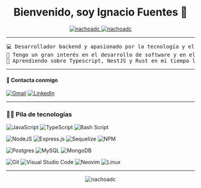 <h1 align="center">Bienvenido, soy Ignacio Fuentes 👋</h1>

<p align="center">
	<a href="https://github.com/nachoadc">
		<img src="https://komarev.com/ghpvc/?username=nachoadc&label=Profile%20views&color=0e75b6&style=flat" alt="nachoadc" />
	</a>
	<a href="https://github.com/nachoadc">
		<img src="https://img.shields.io/github/followers/nachoadc?label=Followers" alt="nachoadc" />
	</a>
</p>

<hr>

<pre>
💻 Desarrollador backend y apasionado por la tecnología y el open-source.
📝 Tengo un gran interés en el desarrollo de software y en el avance de la tecnología en todo el mundo.
🌱 Aprendiendo sobre Typescript, NestJS y Rust en mi tiempo libre.
</pre>

<hr>

#### 🤝 Contacta conmigo

<p>
    <a href="mailto:ignanicolasfuentes@gmail.com"><img img src="https://img.shields.io/badge/gmail-%23EA4335.svg?logo=gmail&logoColor=white" alt="Gmail"/></a>
    <a href="https://www.linkedin.com/in/ignacionfuentes/"><img src="https://img.shields.io/badge/linkedin-%230A66C2.svg?logo=linkedin&logoColor=white" alt="LinkedIn"/></a>
</p>

<hr>

### 👨‍💻 Pila de tecnologías

<p>
  
  ![JavaScript](https://img.shields.io/badge/javascript-%23323330.svg?style=for-the-badge&logo=javascript&logoColor=%23F7DF1E)
  ![TypeScript](https://img.shields.io/badge/typescript-%23007ACC.svg?style=for-the-badge&logo=typescript&logoColor=white)
  ![Bash Script](https://img.shields.io/badge/bash_script-%23121011.svg?style=for-the-badge&logo=gnu-bash&logoColor=white)

</p>

<p>
  
  ![NodeJS](https://img.shields.io/badge/node.js-6DA55F?style=for-the-badge&logo=node.js&logoColor=white)
  ![Express.js](https://img.shields.io/badge/express.js-%23404d59.svg?style=for-the-badge&logo=express&logoColor=%2361DAFB)
  ![Sequelize](https://img.shields.io/badge/Sequelize-52B0E7?style=for-the-badge&logo=Sequelize&logoColor=white)
  ![NPM](https://img.shields.io/badge/NPM-%23CB3837.svg?style=for-the-badge&logo=npm&logoColor=white)

</p>

<p>

  ![Postgres](https://img.shields.io/badge/postgres-%23316192.svg?style=for-the-badge&logo=postgresql&logoColor=white)
  ![MySQL](https://img.shields.io/badge/mysql-%2300f.svg?style=for-the-badge&logo=mysql&logoColor=white)
  ![MongoDB](https://img.shields.io/badge/MongoDB-%234ea94b.svg?style=for-the-badge&logo=mongodb&logoColor=white)

</p>

<p>

  ![Git](https://img.shields.io/badge/git-%23F05033.svg?style=for-the-badge&logo=git&logoColor=white)
  ![Visual Studio Code](https://img.shields.io/badge/Visual%20Studio%20Code-0078d7.svg?style=for-the-badge&logo=visual-studio-code&logoColor=white)
  ![Neovim](https://img.shields.io/badge/NeoVim-%2357A143.svg?&style=for-the-badge&logo=neovim&logoColor=white)
  ![Linux](https://img.shields.io/badge/Linux-FCC624?style=for-the-badge&logo=linux&logoColor=black)

</p>

<hr>

<p align="center" ><img src="https://github-readme-stats.vercel.app/api?username=nachoadc&show_icons=true&locale=en&theme=codeSTACKr" alt="nachoadc" /></p>
